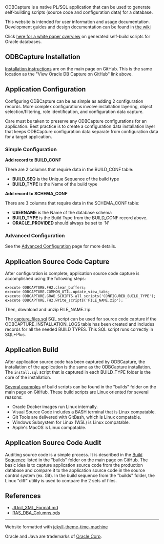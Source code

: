 
ODBCapture is a native PL/SQL application that can be used to generate self-building scripts (source code and configuration data) for a database.

This website is intended for user information and usage documentation.  Development guides and design documentation can be found in [the wiki](https://github.com/DDieterich/ODBCapture/wiki)

Click [here for a white paper overview](Generated-Self-Build.md) on generated self-build scripts for Oracle databases.

## ODBCapture Installation

[Installation instructions](https://github.com/DDieterich/ODBCapture?tab=readme-ov-file#main-odbcapture-installation) are on the main page on GitHub.  This is the same location as the "View Oracle DB Capture on GitHub" link above.


## Application Configuration

Configuring ODBCapture can be as simple as adding 2 configuration records.  More complex configurations involve installation layering, object selection/filtering, role identification, and configuration data capture.

Care must be taken to preserve any ODBCapture configurations for an application.  Best practice is to create a configuration data installation layer that keeps ODBCapture configuration data separate from configuration data for a target application.


### Simple Configuration

**Add record to BUILD_CONF**

There are 2 columns that require data in the BUILD_CONF table:
* **BUILD_SEQ** is the Unique Sequence of the build type
* **BUILD_TYPE** is the Name of the build type


**Add record to SCHEMA_CONF**

There are 3 columns that require data in the SCHEMA_CONF table:
* **USERNAME** is the Name of the database schema
* **BUILD_TYPE** is the Build Type from the BUILD_CONF record above.
* **ORACLE_PROVIDED** should always be set to 'N'


### Advanced Configuration

See the [Advanced Configuration](Advanced_Configuration.md) page for more details.


## Application Source Code Capture

After configuration is complete, application source code capture is accomplished using the following steps:
```
execute ODBCAPTURE.FH2.clear_buffers;
execute ODBCAPTURE.COMMON_UTIL.update_view_tabs;
execute ODBCAPTURE.GRAB_SCRIPTS.all_scripts('CONFIGURED_BUILD_TYPE');
execute ODBCAPTURE.FH2.write_scripts('FILE_NAME.zip');
```
Then, download and unzip FILE_NAME.zip.

The [capture_files.sql](https://github.com/DDieterich/ODBCapture/blob/main/builds/util/capture_files.sql) SQL script can be used for source code capture if the ODBCAPTURE_INSTALLATION_LOGS table has been created and includes records for all the needed BUILD TYPES.  This SQL script runs correctly in SQL*Plus.


## Application Build

After application source code has been captured by ODBCapture, the installation of the application is the same as the ODBCapture installation.  The `install.sql` script that is captured in each BUILD_TYPE folder is the core of the installation.

[Several examples](https://github.com/DDieterich/ODBCapture/tree/main/builds#build-sequence) of build scripts can be found in the "builds" folder on the main page on GitHub.  These build scripts are Linux oriented for several reasons:
* Oracle Docker images run Linux internally.
* Visual Source Code includes a BASH terminal that is Linux compatable.
* Git Tools are delivered with GitBash, which is Linux compatable.
* Windows Subsystem for Linux (WSL) is Linux compatable.
* Apple's MacOS is Linux compatable.


## Application Source Code Audit

Auditing source code is a simple process.  It is described in the [Build Sequence](https://github.com/DDieterich/ODBCapture/tree/main/builds#build-sequence) listed in the "builds" folder on the main page on GitHub.  The basic idea is to capture application source code from the production database and compare it to the application source code in the source control system (ex. Git).  In the build sequence from the "builds" folder, the Linux "diff" utility is used to compare the 2 sets of files.


## References

* [JUnit_XML_Format.md](JUnit_XML_Format.md)
* [RAS_DBA_Columns.ods](RAS_DBA_Columns.ods)


---
Website formatted with [jekyll-theme-time-machine](https://github.com/pages-themes/time-machine)

Oracle and Java are trademarks of [Oracle Corp](https://www.oracle.com/).